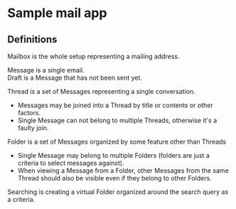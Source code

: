 # Sample mail app


## Definitions

Mailbox is the whole setup representing a mailing address.

Message is a single email.  
Draft is a Message that has not been sent yet.


Thread is a set of Messages representing a single conversation.  
  * Messages may be joined into a Thread by title or contents or other factors.  
  * Single Message can not belong to multiple Threads, otherwise it's a faulty join.


Folder is a set of Messages organized by some feature other than Threads
  * Single Message may belong to multiple Folders (folders are just a criteria to select messages against).
  * When viewing a Message from a Folder,
      other Messages from the same Thread should also be visible
      even if they belong to other Folders.


Searching is creating a virtual Folder organized around the search query as a criteria.
